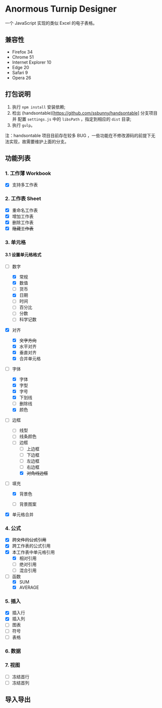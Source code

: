 # Anormous Turnip Designer

一个 JavaScript 实现的类似 Excel 的电子表格。

## 兼容性

* Firefox 34
* Chrome 51
* Internet Explorer 10
* Edge 20
* Safari 9
* Opera 26

## 打包说明

1. 执行 `npm install` 安装依赖;
2. 检出 (handsontable)[https://github.com/ssbunny/handsontable] 分支项目并
配置 `settings.js` 中的 `libsPath` ，指定到相应的 `dist` 目录;
3. 执行 `gulp`。

注：handsontable 项目目前存在较多 BUG ，一些功能在不修改源码的前提下无法实现，故需要维护上面的分支。

## 功能列表

### 1. 工作薄 Workbook
* [x] 支持多工作表

### 2. 工作表 Sheet
* [x] 重命名工作表
* [x] 增加工作表
* [x] 删除工作表
* [x] ~~隐藏工作表~~

### 3. 单元格

#### 3.1 设置单元格格式
* [ ] 数字
    + [x] 常规
    + [x] 数值
    + [ ] 货币
    + [x] 日期
    + [ ] 时间
    + [ ] 百分比
    + [ ] 分数
    + [ ] 科学记数
* [x] 对齐
    + [x] ~~文字方向~~
    + [x] 水平对齐
    + [x] 垂直对齐
    + [x] 合并单元格
* [ ] 字体
    + [x] 字体
    + [x] 字型
    + [x] 字号
    + [x] 下划线
    + [ ] 删除线
    + [x] 颜色
* [ ] 边框
    + [ ] 线型
    + [ ] 线条颜色
    + [ ] 边框
        + [ ] 上边框
        + [ ] 下边框
        + [ ] 左边框
        + [ ] 右边框
        + [x] ~~对角线边框~~
* [ ] 填充
    + [x] 背景色
    + [ ] 背景图案


* [x] 单元格合并


### 4. 公式
* [x] ~~跨文件的公式引用~~
* [x] 跨工作表的公式引用
* [x] 本工作表中单元格引用
    + [x] 相对引用
    + [ ] 绝对引用
    + [ ] 混合引用
* [ ] 函数
    + [x] SUM
    + [x] AVERAGE

### 5. 插入
* [x] 插入行
* [x] 插入列
* [ ] 图表
* [ ] 符号
* [ ] 表格

### 6. 数据

### 7. 视图
* [ ] 冻结首行
* [ ] 冻结首列

## 导入导出

